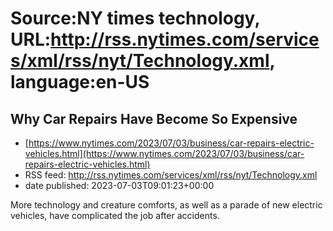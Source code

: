 # Source:NY times technology, URL:http://rss.nytimes.com/services/xml/rss/nyt/Technology.xml, language:en-US

## Why Car Repairs Have Become So Expensive
 - [https://www.nytimes.com/2023/07/03/business/car-repairs-electric-vehicles.html](https://www.nytimes.com/2023/07/03/business/car-repairs-electric-vehicles.html)
 - RSS feed: http://rss.nytimes.com/services/xml/rss/nyt/Technology.xml
 - date published: 2023-07-03T09:01:23+00:00

More technology and creature comforts, as well as a parade of new electric vehicles, have complicated the job after accidents.

